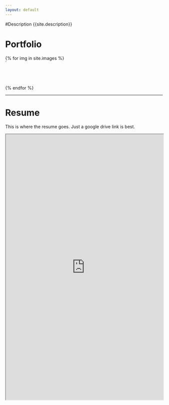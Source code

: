 ```yaml
---
layout: default
---
```

#Description
{{site.description}}

Portfolio
===

<div class="gallery">
{% for img in site.images %}
<a class="gallery" href="{{site.baseurl}}/public/images/portfolio/{{img}}" data-lightbox="imagegroup" title="Note that a caption can do here....">
<div class="gallery-item"><img src="{{site.baseurl}}/public/images/portfolio/{{img}}" width="2%" height="2%"/></div>
</a>
{% endfor %}
</div>


<script>
$(document).ready(function() {
  $("#gallery").owlCarousel({
      autoPlay: 3000, //Set AutoPlay to 3 seconds
      items : 4,
      itemsDesktop : [1199,3],
      itemsDesktopSmall : [979,3]
  });
});
</script>

---

Resume
===

This is where the resume goes. Just a google drive link is best.

<iframe src="https://drive.google.com/file/d/0BzQpUdPjnJUUaDUyalhPV3k5bTg/preview
" width="100%" height="850px"></iframe>
